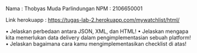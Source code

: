 Nama    : Thobyas Muda Parlindungan
NPM     : 2106650001

Link herokuapp : https://tugas-lab-2.herokuapp.com/mywatchlist/html/

•	Jelaskan perbedaan antara JSON, XML, dan HTML!
•	Jelaskan mengapa kita memerlukan data delivery dalam pengimplementasian sebuah platform!
•	Jelaskan bagaimana cara kamu mengimplementasikan checklist di atas!